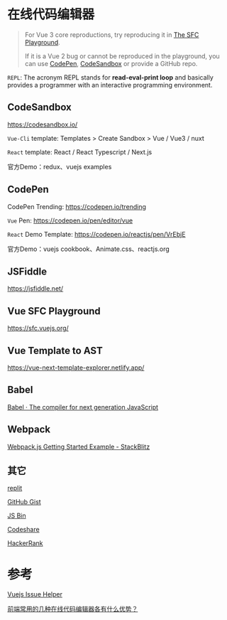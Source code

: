 # 在线代码编辑器

> For Vue 3 core reproductions, try reproducing it in [The SFC Playground](https://sfc.vuejs.org/). 
> 
> If it is a Vue 2 bug or cannot be reproduced in the playground, you can use [CodePen](https://codepen.io/pen/), [CodeSandbox](https://codesandbox.io/s/vue) or provide a GitHub repo.

`REPL`: The acronym REPL stands for **read-eval-print loop** and basically provides a programmer with an interactive programming environment.

## CodeSandbox

<https://codesandbox.io/>

`Vue-Cli` template: Templates > Create Sandbox > Vue / Vue3 / nuxt

`React` template: React / React Typescript / Next.js

官方Demo：redux、vuejs examples

## CodePen

CodePen Trending: <https://codepen.io/trending>

`Vue` Pen: <https://codepen.io/pen/editor/vue>

`React` Demo Template: <https://codepen.io/reactjs/pen/VrEbjE>

官方Demo：vuejs cookbook、Animate.css、reactjs.org

## JSFiddle

<https://jsfiddle.net/>

## Vue SFC Playground

<https://sfc.vuejs.org/>

## Vue Template to AST

<https://vue-next-template-explorer.netlify.app/>

## Babel

[Babel · The compiler for next generation JavaScript](https://babeljs.io/repl/)

## Webpack

[Webpack.js Getting Started Example - StackBlitz](https://stackblitz.com/github/webpack/webpack.js.org/tree/master/examples/getting-started?terminal=)

## 其它

[replit](https://replit.com/)

[GitHub Gist](https://gist.github.com/)

[JS Bin](https://jsbin.com)

[Codeshare](https://codeshare.io/)

[HackerRank](https://www.hackerrank.com/)

# 参考

[Vuejs Issue Helper](https://new-issue.vuejs.org/?repo=vuejs/vue#)

[前端常用的几种在线代码编辑器各有什么优势？](https://www.zhihu.com/question/31731104)
